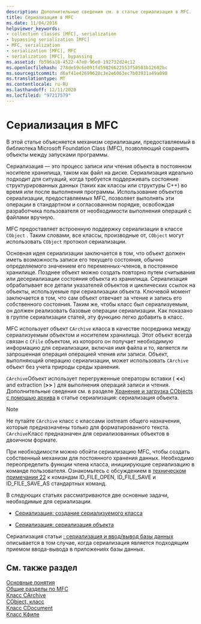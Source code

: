 ```yaml
---
description: Дополнительные сведения см. в статье сериализация в MFC.
title: Сериализация в MFC
ms.date: 11/04/2016
helpviewer_keywords:
- collection classes [MFC], serialization
- bypassing serialization [MFC]
- MFC, serialization
- serialization [MFC], MFC
- serialization [MFC], bypassing
ms.assetid: fb596a18-4522-47e0-96e0-192732d24c12
ms.openlocfilehash: 278de59c6e091fd59826622553f50503b12602bc
ms.sourcegitcommit: d6af41e42699628c3e2e6063ec7b03931a49a098
ms.translationtype: MT
ms.contentlocale: ru-RU
ms.lasthandoff: 12/11/2020
ms.locfileid: "97217579"
---
```

# <a name="serialization-in-mfc"></a>Сериализация в MFC

В этой статье объясняется механизм сериализации, предоставляемый в библиотека Microsoft Foundation Class (MFC), позволяющий сохранять объекты между запусками программы.

Сериализация — это процесс записи или чтения объекта в постоянном носителе хранилища, таком как файл на диске. Сериализация идеально подходит для ситуаций, когда требуется поддерживать состояние структурированных данных (таких как классы или структуры C++) во время или после выполнения программы. Использование объектов сериализации, предоставляемых MFC, позволяет выполнять эти операции в стандартном и согласованном порядке, освобождая разработчика пользователя от необходимости выполнения операций с файлами вручную.

MFC предоставляет встроенную поддержку сериализации в классе `CObject` . Таким словами, все классы, производные от, `CObject` могут использовать `CObject` протокол сериализации.

Основная идея сериализации заключается в том, что объект должен иметь возможность записи его текущего состояния, обычно определяемого значением его переменных-членов, в постоянное хранилище. Позднее объект можно создать повторно путем считывания или десериализации состояния объекта из хранилища. Сериализация обрабатывает все детали указателей объектов и циклических ссылок на объекты, используемые при сериализации объекта. Ключевой момент заключается в том, что сам объект отвечает за чтение и запись его собственного состояния. Таким же, чтобы класс был сериализуемым, он должен реализовать базовые операции сериализации. Как показано в группе сериализации статей, эту функцию легко добавить в класс.

MFC использует объект `CArchive` класса в качестве посредника между сериализуемым объектом и носителем хранилища. Этот объект всегда связан с `CFile` объектом, из которого он получает необходимую информацию для сериализации, включая имя файла и то, является ли запрошенная операция операцией чтения или записи. Объект, выполняющий операцию сериализации, может использовать `CArchive` объект без учета природы среды хранения.

`CArchive`Объект использует перегруженные операторы вставки ( **<\<**) and extraction (**>>** ) для выполнения операций записи и чтения. Дополнительные сведения см. в разделе [Хранение и загрузка CObjects с помощью архива](../mfc/storing-and-loading-cobjects-via-an-archive.md) в статье сериализация: сериализация объекта.

> [!NOTE]
> Не путайте `CArchive` класс с классами iostream общего назначения, которые предназначены только для форматированного текста. `CArchive`Класс предназначен для сериализованных объектов в двоичном формате.

При необходимости можно обойти сериализацию MFC, чтобы создать собственный механизм для постоянного хранения данных. Необходимо переопределить функции члена класса, инициирующие сериализацию в команде пользователя. Ознакомьтесь с обсуждением в [техническом примечании 22](../mfc/tn022-standard-commands-implementation.md) к командам ID_FILE_OPEN, ID_FILE_SAVE и ID_FILE_SAVE_AS стандартных команд.

В следующих статьях рассматриваются две основные задачи, необходимые для сериализации.

- [Сериализация: создание сериализуемого класса](../mfc/serialization-making-a-serializable-class.md)

- [Сериализация: сериализация объекта](../mfc/serialization-serializing-an-object.md)

Сериализация статьи [: сериализация и ввод/вывод базы данных](../mfc/serialization-serialization-vs-database-input-output.md) описывается в том случае, когда сериализация является подходящим приемом ввода-вывода в приложениях базы данных.

## <a name="see-also"></a>См. также раздел

[Основные понятия](../mfc/mfc-concepts.md)<br/>
[Общие разделы по MFC](../mfc/general-mfc-topics.md)<br/>
[Класс CArchive](../mfc/reference/carchive-class.md)<br/>
[CObject, класс](../mfc/reference/cobject-class.md)<br/>
[Класс CDocument](../mfc/reference/cdocument-class.md)<br/>
[Класс Кфиле](../mfc/reference/cfile-class.md)
